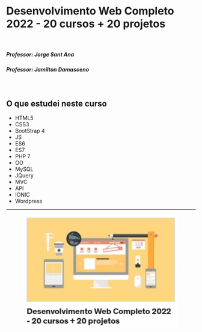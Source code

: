 # Desenvolvimento Web Completo 2022 - 20 cursos + 20 projetos
<br>
<h5>Professor: Jorge Sant Ana</h5>
<h5>Professor: Jamilton Damasceno</h5>
<br>

## O que estudei neste curso
- HTML5 
- CSS3
- BootStrap 4
- JS
- ES6
- ES7
- PHP 7
- OO
- MySQL
- JQuery
- MVC
- API
- IONIC 
- Wordpress
<hr>
<p align = "center"><img src="./assets/html_css.png" width="80%" height="80%">
</p>
